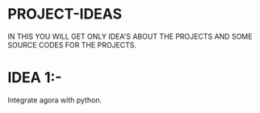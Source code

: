 # PROJECT-IDEAS
IN THIS YOU WILL GET ONLY IDEA'S ABOUT THE PROJECTS AND SOME SOURCE CODES FOR THE PROJECTS.
# IDEA 1:-
Integrate agora with python.
